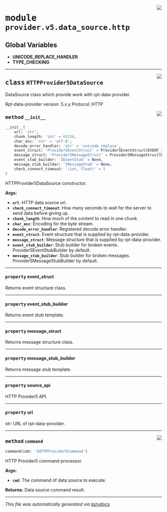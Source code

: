<!-- markdownlint-disable -->

<a href="../../th2_data_services/provider/v5/data_source/http.py#L0"><img align="right" style="float:right;" src="https://img.shields.io/badge/-source-cccccc?style=flat-square"></a>

# <kbd>module</kbd> `provider.v5.data_source.http`




**Global Variables**
---------------
- **UNICODE_REPLACE_HANDLER**
- **TYPE_CHECKING**


---

<a href="../../th2_data_services/provider/v5/data_source/http.py#L41"><img align="right" style="float:right;" src="https://img.shields.io/badge/-source-cccccc?style=flat-square"></a>

## <kbd>class</kbd> `HTTPProvider5DataSource`
DataSource class which provide work with rpt-data-provider. 

Rpt-data-provider version: 5.x.y Protocol: HTTP 

<a href="../../th2_data_services/provider/v5/data_source/http.py#L48"><img align="right" style="float:right;" src="https://img.shields.io/badge/-source-cccccc?style=flat-square"></a>

### <kbd>method</kbd> `__init__`

```python
__init__(
    url: 'str',
    chunk_length: 'int' = 65536,
    char_enc: 'str' = 'utf-8',
    decode_error_handler: 'str' = 'unicode_replace',
    event_struct: 'Provider5EventStruct' = Provider5EventStruct(EVENT_ID='eventId', PARENT_EVENT_ID='parentEventId', STATUS='successful', NAME='eventName', TYPE='type', BATCH_ID='batchId', IS_BATCHED='isBatched', EVENT_TYPE='eventType', END_TIMESTAMP='endTimestamp', START_TIMESTAMP='startTimestamp', ATTACHED_MESSAGES_IDS='attachedMessageIds', BODY='body'),
    message_struct: 'Provider5MessageStruct' = Provider5MessageStruct(DIRECTION='direction', SESSION_ID='sessionId', MESSAGE_TYPE='messageType', CONNECTION_ID='connectionId', SESSION_ALIAS='sessionAlias', SUBSEQUENCE='subsequence', SEQUENCE='sequence', TIMESTAMP='timestamp', BODY='body', BODY_BASE64='bodyBase64', TYPE='type', MESSAGE_ID='messageId', ATTACHED_EVENT_IDS='attachedEventIds'),
    event_stub_builder: 'IEventStub' = None,
    message_stub_builder: 'IMessageStub' = None,
    check_connect_timeout: '(int, float)' = 5
)
```

HTTPProvider5DataSource constructor. 



**Args:**
 
 - <b>`url`</b>:  HTTP data source url. 
 - <b>`check_connect_timeout`</b>:  How many seconds to wait for the server to send data before giving up. 
 - <b>`chunk_length`</b>:  How much of the content to read in one chunk. 
 - <b>`char_enc`</b>:  Encoding for the byte stream. 
 - <b>`decode_error_handler`</b>:  Registered decode error handler. 
 - <b>`event_struct`</b>:  Event structure that is supplied by rpt-data-provider. 
 - <b>`message_struct`</b>:  Message structure that is supplied by rpt-data-provider. 
 - <b>`event_stub_builder`</b>:  Stub builder for broken events. Provider5EventStubBuilder by default. 
 - <b>`message_stub_builder`</b>:  Stub builder for broken messages. Provider5MessageStubBuilder by default. 


---

#### <kbd>property</kbd> event_struct

Returns event structure class. 

---

#### <kbd>property</kbd> event_stub_builder

Returns event stub template. 

---

#### <kbd>property</kbd> message_struct

Returns message structure class. 

---

#### <kbd>property</kbd> message_stub_builder

Returns message stub template. 

---

#### <kbd>property</kbd> source_api

HTTP Provider5 API. 

---

#### <kbd>property</kbd> url

str: URL of rpt-data-provider. 



---

<a href="../../th2_data_services/provider/v5/data_source/http.py#L91"><img align="right" style="float:right;" src="https://img.shields.io/badge/-source-cccccc?style=flat-square"></a>

### <kbd>method</kbd> `command`

```python
command(cmd: 'IHTTPProvider5Command')
```

HTTP Provider5 command processor. 



**Args:**
 
 - <b>`cmd`</b>:  The command of data source to execute. 



**Returns:**
 Data source command result. 




---

_This file was automatically generated via [lazydocs](https://github.com/ml-tooling/lazydocs)._
